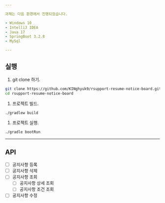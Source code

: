 ```yaml
---

과제는 다음 환경에서 진행되었습니다.

- Windows 10
- IntelliJ IDEA
- Java 17
- SpringBoot 3.2.8
- MySql

---
```


## 실행

1. git clone 하기.

```bash
git clone https://github.com/KINghyuk9/rsupport-resume-notice-board.git
cd rsupport-resume-notice-board
```

1. 프로젝트 빌드.

```bash
./gradlew build
```

1. 프로젝트 실행.

```bash
./gradle bootRun
```

---

## API

- [ ]  공지사항 등록
- [ ]  공지사항 삭제
- [ ]  공지사항 조회
    - [ ]  공지사항 상세 조회
    - [ ]  공지사항 조건 조회
- [ ]  공지사항 수정
